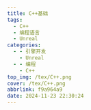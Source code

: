 ```yaml
---
title: C++基础
tags:
  - C++
  - 编程语言
  - Unreal
categories:
  - - 引擎开发
    - Unreal
  - - 编程
    - C++
top_img: /tex/C++.png
cover: /tex/C++.png
abbrlink: f9a964a9
date: 2024-11-23 22:30:24
---
```

